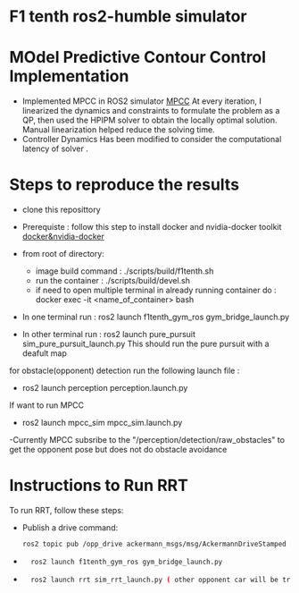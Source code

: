 # F1 tenth ros2-humble  simulator
# MOdel Predictive Contour Control Implementation
- Implemented MPCC in ROS2 simulator [MPCC](https://onlinelibrary.wiley.com/doi/full/10.1002/oca.2123)
At every iteration, I linearized the dynamics and constraints to formulate the problem as a QP, then used the HPIPM solver to obtain the locally optimal solution. Manual linearization helped reduce the solving time.
- Controller Dynamics Has been modified to consider the computational latency of solver .
# Steps to reproduce the results
- clone this reposittory
- Prerequiste : follow this step to install docker and nvidia-docker toolkit [docker&nvidia-docker](https://github.com/f1tenth/f1tenth_gym_ros?tab=readme-ov-file#with-an-nvidia-gpu)
- from root of directory:
    - image build command : ./scripts/build/f1tenth.sh
    - run the container : ./scripts/build/devel.sh
    - if need to open multiple terminal in already running container do : docker exec -it <name_of_container> bash

- In one terminal run : ros2 launch f1tenth_gym_ros gym_bridge_launch.py
- In other terminal run : ros2 launch pure_pursuit sim_pure_pursuit_launch.py
This should run the pure pursuit with a deafult map

for obstacle(opponent) detection run the following launch file :
- ros2 launch perception perception.launch.py

If want to run MPCC
- ros2 launch mpcc_sim mpcc_sim.launch.py

-Currently MPCC subsribe to the "/perception/detection/raw_obstacles" to get the opponent pose but does not do obstacle avoidance 


# Instructions to Run RRT

To run RRT, follow these steps:

- Publish a drive command:
   ```bash
   ros2 topic pub /opp_drive ackermann_msgs/msg/AckermannDriveStamped "{header: {stamp: {sec: 0, nanosec: 0}, frame_id: ''}, drive: {speed: 0.0, steering_angle: 0.0}}"

- ``` bash 
    ros2 launch f1tenth_gym_ros gym_bridge_launch.py
- ``` bash
    ros2 launch rrt sim_rrt_launch.py ( other opponent car will be treated as a static obstacle )